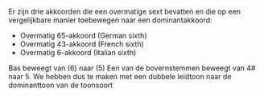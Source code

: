 Er zijn drie akkoorden die een overmatige sext bevatten en die op een vergelijkbare manier toebewegen naar een dominantakkoord:
- Overmatig 65-akkoord (German sixth)
- Overmatig 43-akkoord (French sixth)
- Overmatig 6-akkoord (Italian sixth)

Bas beweegt van (6) naar (5)
Een van de bovernstemmen beweegt van 4# naar 5.
We hebben dus te maken met een dubbele leidtoon naar de dominanttoon van de toonsoort